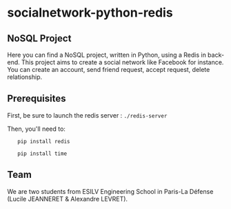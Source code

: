 # socialnetwork-python-redis

<h2>NoSQL Project</h2>
<p>Here you can find a NoSQL project, written in Python, using a Redis in back-end. This project aims to create a social network like Facebook for instance. You can create an account, send friend request, accept request, delete relationship.</p>

<h2>Prerequisites</h2>
<p>First, be sure to launch the redis server : <code>./redis-server</code></p>
Then, you'll need to:
<ul><code>pip install redis</code></ul>
<ul><code>pip install time</code></ul>


<h2>Team</h2>
<p>We are two students from ESILV Engineering School in Paris-La Défense (Lucile JEANNERET & Alexandre LEVRET).</p>
